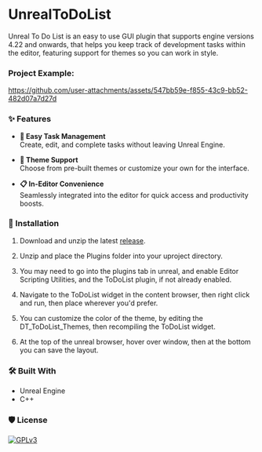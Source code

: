 # UnrealToDoList

Unreal To Do List is an easy to use GUI plugin that supports engine versions 4.22 and onwards, that helps you keep track of development tasks within the editor, featuring support for themes so you can work in style.

### Project Example:

https://github.com/user-attachments/assets/547bb59e-f855-43c9-bb52-482d07a7d27d

### ✨ Features

- **📝 Easy Task Management**  
  Create, edit, and complete tasks without leaving Unreal Engine.

- **🎨 Theme Support**  
  Choose from pre-built themes or customize your own for the interface.

- **📋 In-Editor Convenience**  
  Seamlessly integrated into the editor for quick access and productivity boosts.

### 🚀 Installation

1. Download and unzip the latest [release](https://github.com/Mythical-Github/UnrealToDoList/releases/latest).

2. Unzip and place the Plugins folder into your uproject directory.

3. You may need to go into the plugins tab in unreal, and enable Editor Scripting Utilities, and the ToDoList plugin, if not already enabled.

4. Navigate to the ToDoList widget in the content browser, then right click and run, then place wherever you'd prefer.

5. You can customize the color of the theme, by editing the DT_ToDoList_Themes, then recompiling the ToDoList widget.

6. At the top of the unreal browser, hover over window, then at the bottom you can save the layout.

### 🛠️ Built With

- Unreal Engine
- C++

### 🛡️ License

[![GPLv3](https://www.gnu.org/graphics/gplv3-with-text-136x68.png)](LICENSE)

